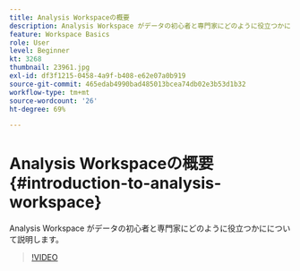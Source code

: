 ```yaml
---
title: Analysis Workspaceの概要
description: Analysis Workspace がデータの初心者と専門家にどのように役立つかにについて説明します。
feature: Workspace Basics
role: User
level: Beginner
kt: 3268
thumbnail: 23961.jpg
exl-id: df3f1215-0458-4a9f-b408-e62e07a0b919
source-git-commit: 465edab4990bad485013bcea74db02e3b53d1b32
workflow-type: tm+mt
source-wordcount: '26'
ht-degree: 69%

---
```


# Analysis Workspaceの概要 {#introduction-to-analysis-workspace}

Analysis Workspace がデータの初心者と専門家にどのように役立つかにについて説明します。

>[!VIDEO](https://video.tv.adobe.com/v/28165/?quality=12)
